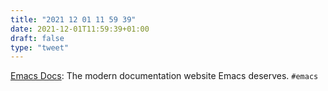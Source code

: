 ```yaml
---
title: "2021 12 01 11 59 39"
date: 2021-12-01T11:59:39+01:00
draft: false
type: "tweet"
---
```

[Emacs Docs](https://www.emacsdocs.org/): The modern documentation website Emacs deserves. `#emacs`
